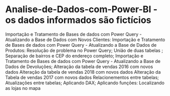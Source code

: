 # Analise-de-Dados-com-Power-BI - os dados informados são fictícios 
Importação e Tratamento de Bases de dados com Power Query - Atualizando a Base de Dados com Novos Clientes:
Importação e Tratamento de Bases de dados com Power Query - Atualizando a Base de Dados de Produtos:
Resolução de problema no Power Query;
União de duas tabelas ;
Separação de bairros  e CEP do endereço completo;
Importação e Tratamento de Bases de dados com Power Query - Atualizando a Base de Dados de Devoluções;
Alteração da tabela de vendas 2016 com novos dados
Alteração da tabela de vendas 2018 com novos dados
Alteração da Tabela  de vendas 2017 com novos dados
Relacionementos entre tabelas;
Atualizações entre tabelas;
Aplicando DAX;
Aplicando funções:
Localizando as lojas  no mapa
